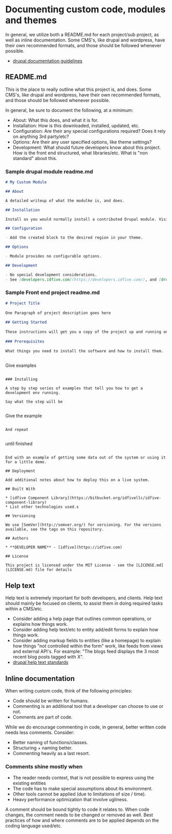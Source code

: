 # Documenting custom code, modules and themes

In general, we utilize both a README.md for each project/sub project, as well as inline documentation. Some CMS's, like drupal and wordpress, have their own recommended formats, and those should be followed whenever possible.

- [drupal documentation guidelines](https://www.drupal.org/docs/develop/documenting-your-project)

## README.md

This is the place to really outline what this project is, and does. Some CMS's, like drupal and wordpress, have their own recommended formats, and those should be followed whenever possible.

 In general, be sure to document the following, at a minimum:

- About: What this does, and what it is for.
- Installation: How is this downloaded, installed, updated, etc.
- Configuration: Are their any special configurations required? Does it rely on anything 3rd party/etc?
- Options: Are their any user specified options, like theme settings?
- Development: What should future developers know about this project. How is the front end structured, what libraries/etc. What is "non standard" about this.

### Sample drupal module readme.md

```md
# My Custom Module

## About

A detailed writeup of what the modulke is, and does.

## Installation

Install as you would normally install a contributed Drupal module. Visit [drupal.org](https://www.drupal.org/docs/8/extending-drupal-8/installing-drupal-8-modules) for further information.

## Configuration

- Add the created block to the desired region in your theme.

## Options

- Module provides no configurable options.

## Development

- No special development considerations.
- See [developers.idfive.com](https://developers.idfive.com/), and [drupal documentation standards](https://www.drupal.org/docs/develop/documenting-your-project/module-documentation-guidelines).
```

### Sample Front end project readme.md

```md
# Project Title
​
One Paragraph of project description goes here
​
## Getting Started
​
These instructions will get you a copy of the project up and running on your local machine for development and testing purposes. See deployment for notes on how to deploy the project on a live system.
​
### Prerequisites
​
What things you need to install the software and how to install them.
​
```
Give examples
```
​
### Installing
​
A step by step series of examples that tell you how to get a development env running.
​
Say what the step will be
​
```
Give the example
```
​
And repeat
​
```
until finished
```
​
End with an example of getting some data out of the system or using it for a little demo.
​
## Deployment
​
Add additional notes about how to deploy this on a live system.
​
## Built With
​
* [idfive Component Library](https://bitbucket.org/idfivellc/idfive-component-library)
* List other technologies used.s
​
## Versioning
​
We use [SemVer](http://semver.org/) for versioning. For the versions available, see the tags on this repository.
​
## Authors
​
* **DEVELOPER NAME** - [idfive](https://idfive.com)
​
## License
​
This project is licensed under the MIT License - see the [LICENSE.md](LICENSE.md) file for details
```

## Help text

Help text is extremely important for both developers, and clients. Help text should mainly be focused on clients, to assist them in doing required tasks within a CMS/etc.

- Consider adding a help page that outlines common operations, or explains how things work.
- Consider adding help text/etc to entity add/edit forms to explain how things work.
- Consider adding markup fields to entities (like a homepage) to explain how things "not controlled within the form" work, like feeds from views and external API's. For example: "The blogs feed displays the 3 most recent blog posts tagged with X".
- [drupal help text standards](https://www.drupal.org/docs/develop/documenting-your-project/help-text-standards)

## Inline documentation

When writing custom code, think of the following principles:

- Code should be written for humans.
- Commenting is an additional tool that a developer can choose to use or not.
- Comments are part of code.

While we do encourage commenting in code, in general, better written code needs less comments. Consider:

- Better naming of functions/classes.
- Structuring + naming better.
- Commenting heavily as a last resort.

### Comments shine mostly when

- The reader needs context, that is not possible to express using the existing entities
- The code has to make special assumptions about its environment.
- Other tools cannot be applied (due to limitations of size / time).
- Heavy performance optimization that involve ugliness.

A comment should be bound tightly to code it relates to. When code changes, the comment needs to be changed or removed as well. Best practices of how and where comments are to be applied depends on the coding language used/etc.
